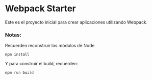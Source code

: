 # Webpack Starter

Este es el proyecto inicial para crear aplicaciones utilizando Webpack.

### Notas:
Recuerden reconstruir los módulos de Node
```
npm install
```

Y para construir el build, recuerden:
```
npm run build
```